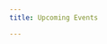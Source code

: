 ```yaml
--- 
title: Upcoming Events

---
```

<!-- Cards changed with {{ $articleClasses := "flex flex-wrap article" }} -->

<meta name="description" content="the ultimate haven for tabletop enthusiasts! Whether you're a seasoned Warhammer general, Magic: The Gathering lover, RPG enthusiast, or board game geek, we've got the space and community for you. Join us for Pokémon TCG tournaments, Dungeons & Dragons campaigns, and other unforgettable tabletop gaming experiences.">
